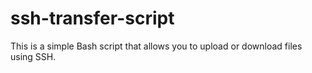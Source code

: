 # ssh-transfer-script
This is a simple Bash script that allows you to upload or download files using SSH.

